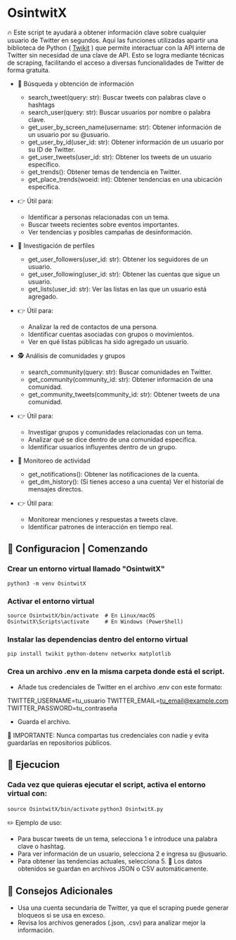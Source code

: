 # OsintwitX
🔥 Este script te ayudará a obtener información clave sobre cualquier usuario de Twitter en segundos. Aqui las funciones utilizadas apartir una biblioteca de Python ( [Twikit](https://github.com/d60/twikit) ) que permite interactuar con la API interna de Twitter sin necesidad de una clave de API. Esto se logra mediante técnicas de scraping, facilitando el acceso a diversas funcionalidades de Twitter de forma gratuita.

- 🔎 Búsqueda y obtención de información
    * search_tweet(query: str): Buscar tweets con palabras clave o hashtags
    * search_user(query: str): Buscar usuarios por nombre o palabra clave.
    * get_user_by_screen_name(username: str): Obtener información de un usuario por su @usuario.
    * get_user_by_id(user_id: str): Obtener información de un usuario por su ID de Twitter.
    * get_user_tweets(user_id: str): Obtener los tweets de un usuario específico.
    * get_trends(): Obtener temas de tendencia en Twitter.
    * get_place_trends(woeid: int): Obtener tendencias en una ubicación específica.

- 👉 Útil para:

    * Identificar a personas relacionadas con un tema.
    * Buscar tweets recientes sobre eventos importantes.
    * Ver tendencias y posibles campañas de desinformación.

- 👤 Investigación de perfiles
    * get_user_followers(user_id: str): Obtener los seguidores de un usuario.
    * get_user_following(user_id: str): Obtener las cuentas que sigue un usuario.
    * get_lists(user_id: str): Ver las listas en las que un usuario está agregado.

- 👉 Útil para:

    * Analizar la red de contactos de una persona.
    * Identificar cuentas asociadas con grupos o movimientos.
    * Ver en qué listas públicas ha sido agregado un usuario.

- 🕵️ Análisis de comunidades y grupos
    * search_community(query: str): Buscar comunidades en Twitter.
    * get_community(community_id: str): Obtener información de una comunidad.
    * get_community_tweets(community_id: str): Obtener tweets de una comunidad.

- 👉 Útil para:
    * Investigar grupos y comunidades relacionadas con un tema.
    * Analizar qué se dice dentro de una comunidad específica.
    * Identificar usuarios influyentes dentro de un grupo.
  
- 📡 Monitoreo de actividad
    * get_notifications(): Obtener las notificaciones de la cuenta.
    * get_dm_history(): (Si tienes acceso a una cuenta) Ver el historial de mensajes directos.

- 👉 Útil para:
    * Monitorear menciones y respuestas a tweets clave.
    * Identificar patrones de interacción en tiempo real.


##  🔧 Configuracion | Comenzando
### Crear un entorno virtual llamado "OsintwitX"
`python3 -m venv OsintwitX`

### Activar el entorno virtual
`source OsintwitX/bin/activate  # En Linux/macOS`
`OsintwitX\Scripts\activate     # En Windows (PowerShell)`

### Instalar las dependencias dentro del entorno virtual
`pip install twikit python-dotenv networkx matplotlib`

### Crea un archivo .env en la misma carpeta donde está el script.
- Añade tus credenciales de Twitter en el archivo .env con este formato:

TWITTER_USERNAME=tu_usuario
TWITTER_EMAIL=tu_email@example.com
TWITTER_PASSWORD=tu_contraseña

- Guarda el archivo.

🔴 IMPORTANTE: Nunca compartas tus credenciales con nadie y evita guardarlas en repositorios públicos.

## 🚀 Ejecucion
### Cada vez que quieras ejecutar el script, activa el entorno virtual con:

`source OsintwitX/bin/activate`
`python3 OsintwitX.py `

✏️ Ejemplo de uso:

- Para buscar tweets de un tema, selecciona 1 e introduce una palabra clave o hashtag.
- Para ver información de un usuario, selecciona 2 e ingresa su @usuario.
- Para obtener las tendencias actuales, selecciona 5.
📌 Los datos obtenidos se guardan en archivos JSON o CSV automáticamente.



## 🎯 Consejos Adicionales
- Usa una cuenta secundaria de Twitter, ya que el scraping puede generar bloqueos si se usa en exceso.
- Revisa los archivos generados (.json, .csv) para analizar mejor la información.



